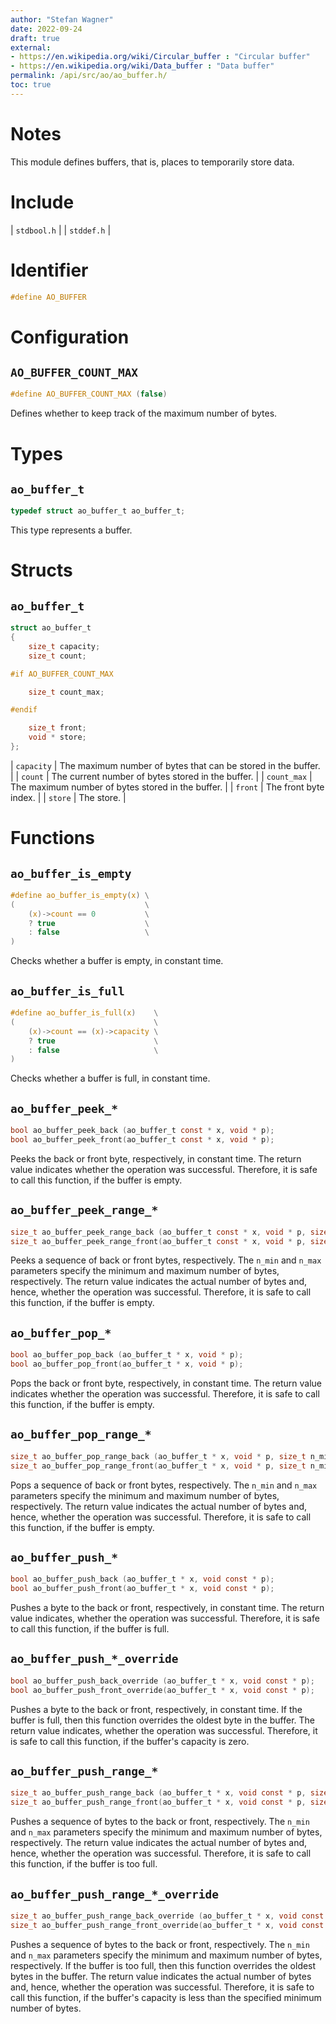 ```yaml
---
author: "Stefan Wagner"
date: 2022-09-24
draft: true
external:
- https://en.wikipedia.org/wiki/Circular_buffer : "Circular buffer"
- https://en.wikipedia.org/wiki/Data_buffer : "Data buffer"
permalink: /api/src/ao/ao_buffer.h/
toc: true
---
```


# Notes

This module defines buffers, that is, places to temporarily store data.

# Include

| `stdbool.h` |
| `stddef.h` |

# Identifier

```c
#define AO_BUFFER
```

# Configuration

## `AO_BUFFER_COUNT_MAX`

```c
#define AO_BUFFER_COUNT_MAX (false)
```

Defines whether to keep track of the maximum number of bytes.

# Types

## `ao_buffer_t`

```c
typedef struct ao_buffer_t ao_buffer_t;
```

This type represents a buffer.

# Structs

## `ao_buffer_t`

```c
struct ao_buffer_t
{
    size_t capacity;
    size_t count;

#if AO_BUFFER_COUNT_MAX

    size_t count_max;

#endif

    size_t front;
    void * store;
};
```

| `capacity` | The maximum number of bytes that can be stored in the buffer. |
| `count` | The current number of bytes stored in the buffer. |
| `count_max` | The maximum number of bytes stored in the buffer. |
| `front` | The front byte index. |
| `store` | The store. |

# Functions

## `ao_buffer_is_empty`

```c
#define ao_buffer_is_empty(x) \
(                             \
    (x)->count == 0           \
    ? true                    \
    : false                   \
)
```

Checks whether a buffer is empty, in constant time.

## `ao_buffer_is_full`

```c
#define ao_buffer_is_full(x)    \
(                               \
    (x)->count == (x)->capacity \
    ? true                      \
    : false                     \
)
```

Checks whether a buffer is full, in constant time.

## `ao_buffer_peek_*`

```c
bool ao_buffer_peek_back (ao_buffer_t const * x, void * p);
bool ao_buffer_peek_front(ao_buffer_t const * x, void * p);
```

Peeks the back or front byte, respectively, in constant time. The return value indicates whether the operation was successful. Therefore, it is safe to call this function, if the buffer is empty.

## `ao_buffer_peek_range_*`

```c
size_t ao_buffer_peek_range_back (ao_buffer_t const * x, void * p, size_t n_min, size_t n_max);
size_t ao_buffer_peek_range_front(ao_buffer_t const * x, void * p, size_t n_min, size_t n_max);
```

Peeks a sequence of back or front bytes, respectively. The `n_min` and `n_max` parameters specify the minimum and maximum number of bytes, respectively. The return value indicates the actual number of bytes and, hence, whether the operation was successful. Therefore, it is safe to call this function, if the buffer is empty.

## `ao_buffer_pop_*`

```c
bool ao_buffer_pop_back (ao_buffer_t * x, void * p);
bool ao_buffer_pop_front(ao_buffer_t * x, void * p);
```

Pops the back or front byte, respectively, in constant time. The return value indicates whether the operation was successful. Therefore, it is safe to call this function, if the buffer is empty.

## `ao_buffer_pop_range_*`

```c
size_t ao_buffer_pop_range_back (ao_buffer_t * x, void * p, size_t n_min, size_t n_max);
size_t ao_buffer_pop_range_front(ao_buffer_t * x, void * p, size_t n_min, size_t n_max);
```

Pops a sequence of back or front bytes, respectively. The `n_min` and `n_max` parameters specify the minimum and maximum number of bytes, respectively. The return value indicates the actual number of bytes and, hence, whether the operation was successful. Therefore, it is safe to call this function, if the buffer is empty.

## `ao_buffer_push_*`

```c
bool ao_buffer_push_back (ao_buffer_t * x, void const * p);
bool ao_buffer_push_front(ao_buffer_t * x, void const * p);
```

Pushes a byte to the back or front, respectively, in constant time. The return value indicates, whether the operation was successful. Therefore, it is safe to call this function, if the buffer is full.

## `ao_buffer_push_*_override`

```c
bool ao_buffer_push_back_override (ao_buffer_t * x, void const * p);
bool ao_buffer_push_front_override(ao_buffer_t * x, void const * p);
```

Pushes a byte to the back or front, respectively, in constant time. If the buffer is full, then this function overrides the oldest byte in the buffer. The return value indicates, whether the operation was successful. Therefore, it is safe to call this function, if the buffer's capacity is zero.

## `ao_buffer_push_range_*`

```c
size_t ao_buffer_push_range_back (ao_buffer_t * x, void const * p, size_t n_min, size_t n_max);
size_t ao_buffer_push_range_front(ao_buffer_t * x, void const * p, size_t n_min, size_t n_max);
```

Pushes a sequence of bytes to the back or front, respectively. The `n_min` and `n_max` parameters specify the minimum and maximum number of bytes, respectively. The return value indicates the actual number of bytes and, hence, whether the operation was successful. Therefore, it is safe to call this function, if the buffer is too full.

## `ao_buffer_push_range_*_override`

```c
size_t ao_buffer_push_range_back_override (ao_buffer_t * x, void const * p, size_t n_min, size_t n_max);
size_t ao_buffer_push_range_front_override(ao_buffer_t * x, void const * p, size_t n_min, size_t n_max);
```

Pushes a sequence of bytes to the back or front, respectively. The `n_min` and `n_max` parameters specify the minimum and maximum number of bytes, respectively. If the buffer is too full, then this function overrides the oldest bytes in the buffer. The return value indicates the actual number of bytes and, hence, whether the operation was successful. Therefore, it is safe to call this function, if the buffer's capacity is less than the specified minimum number of bytes.
